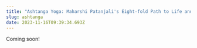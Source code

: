 ```yaml
---
title: "Ashtanga Yoga: Maharshi Patanjali's Eight-fold Path to Life and Liberation"
slug: ashtanga
date: 2023-11-16T09:39:34.693Z
---
```

Coming soon!